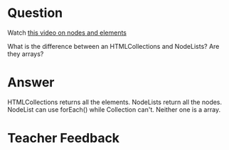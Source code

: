 # Question
Watch [this video on nodes and elements](https://www.youtube.com/watch?v=rhvec8cXLlo)

What is the difference between an HTMLCollections and NodeLists? Are they arrays?

# Answer
HTMLCollections returns all the elements. NodeLists return all the nodes. NodeList can use forEach() while Collection can't. Neither one is a array.


# Teacher Feedback